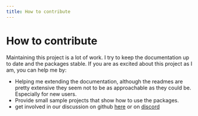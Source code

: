 ```yaml
---
title: How to contribute
---
```


# How to contribute

Maintaining this project is a lot of work. I try to keep the documentation up to date and the packages stable.
If you are as excited about this project as I am, you can help me by:

* Helping me extending the documentation, although the readmes are pretty extensive they seem not to be as approachable as they could be. Especially for new users.
* Provide small sample projects that show how to use the packages.
* get involved in our discussion on github [here](https://github.com/orgs/flutter-it/discussions) or on [discord](https://discord.gg/g5hUvhRz)